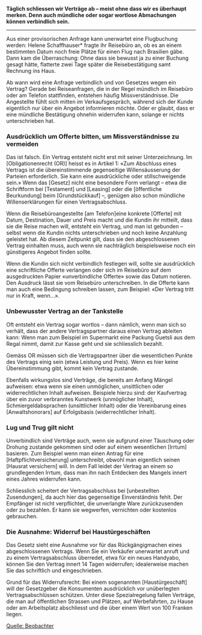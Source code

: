 **Täglich schliessen wir Verträge ab – meist ohne dass wir es überhaupt merken. Denn auch mündliche oder sogar wortlose Abmachungen können verbindlich sein.**

---

Aus einer provisorischen Anfrage kann unerwartet eine Flugbuchung werden: Helene Schaffhauser\* fragte ihr Reisebüro an, ob es an einem bestimmten Datum noch freie Plätze für einen Flug nach Brasilien gäbe. Dann kam die Überraschung: Ohne dass sie bewusst ja zu einer Buchung gesagt hätte, flatterte zwei Tage später die Reisebestätigung samt Rechnung ins Haus.

Ab wann wird eine Anfrage verbindlich und von Gesetzes wegen ein Vertrag? Gerade bei Reiseanfragen, die in der Regel mündlich im Reisebüro oder am Telefon stattfinden, entstehen häufig Missverständnisse. Die Angestellte fühlt sich mitten im Verkaufsgespräch, während sich der Kunde eigentlich nur über ein Angebot informieren möchte. Oder er glaubt, dass er eine mündliche Bestätigung ohnehin widerrufen kann, solange er nichts unterschrieben hat.

### Ausdrücklich um Offerte bitten, um Missverständnisse zu vermeiden

Das ist falsch. Ein Vertrag entsteht nicht erst mit seiner Unterzeichnung. Im [Obligationenrecht (OR)] heisst es in Artikel 1: «Zum Abschluss eines Vertrags ist die übereinstimmende gegenseitige Willensäusserung der Parteien erforderlich. Sie kann eine ausdrückliche oder stillschweigende sein.» Wenn das [Gesetz] nicht eine besondere Form verlangt – etwa die Schriftform bei [Testament] und [Leasing] oder die [öffentliche Beurkundung] beim [Grundstückkauf] –, genügen also schon mündliche Willenserklärungen für einen Vertragsabschluss.

Wenn die Reisebüroangestellte [am Telefon]eine konkrete [Offerte] mit Datum, Destination, Dauer und Preis macht und die Kundin ihr mitteilt, dass sie die Reise machen will, entsteht ein Vertrag, und man ist gebunden – selbst wenn die Kundin nichts unterschrieben und noch keine Anzahlung geleistet hat. Ab diesem Zeitpunkt gilt, dass sie den abgeschlossenen Vertrag einhalten muss, auch wenn sie nachträglich beispielsweise noch ein günstigeres Angebot finden sollte.

Wenn die Kundin sich nicht verbindlich festlegen will, sollte sie ausdrücklich eine schriftliche Offerte verlangen oder sich im Reisebüro auf dem ausgedruckten Papier «unverbindliche Offerte» sowie das Datum notieren. Den Ausdruck lässt sie vom Reisebüro unterschreiben. In die Offerte kann man auch eine Bedingung schreiben lassen, zum Beispiel: «Der Vertrag tritt nur in Kraft, wenn...».

### Unbewusster Vertrag an der Tankstelle

Oft entsteht ein Vertrag sogar wortlos – dann nämlich, wenn man sich so verhält, dass der andere Vertragspartner daraus einen Vertrag ableiten kann: Wenn man zum Beispiel im Supermarkt eine Packung Guetsli aus dem Regal nimmt, damit zur Kasse geht und sie schliesslich bezahlt.

Gemäss OR müssen sich die Vertragspartner über die wesentlichen Punkte des Vertrags einig sein (etwa Leistung und Preis). Wenn es hier keine Übereinstimmung gibt, kommt kein Vertrag zustande.

Ebenfalls wirkungslos sind Verträge, die bereits am Anfang Mängel aufweisen: etwa wenn sie einen unmöglichen, unsittlichen oder widerrechtlichen Inhalt aufweisen. Beispiele hierzu sind: der Kaufvertrag über ein zuvor verbranntes Kunstwerk (unmöglicher Inhalt), Schmiergeldabsprachen (unsittlicher Inhalt) oder die Vereinbarung eines [Anwaltshonorars] auf Erfolgsbasis (widerrechtlicher Inhalt).

### Lug und Trug gilt nicht

Unverbindlich sind Verträge auch, wenn sie aufgrund einer Täuschung oder Drohung zustande gekommen sind oder auf einem wesentlichen [Irrtum] basieren. Zum Beispiel wenn man einen Antrag für eine [Haftpflichtversicherung] unterschreibt, obwohl man eigentlich seinen [Hausrat versichern] will. In dem Fall leidet der Vertrag an einem so grundlegenden Irrtum, dass man ihn nach Entdecken des Mangels innert eines Jahres widerrufen kann.

Schliesslich scheitert der Vertragsabschluss bei [unbestellten Zusendungen], da auch hier das gegenseitige Einverständnis fehlt. Der Empfänger ist nicht verpflichtet, die unverlangte Ware zurückzusenden oder zu bezahlen. Er kann sie wegwerfen, vernichten oder kostenlos gebrauchen.

### Die Ausnahme: Widerruf bei Haustürgeschäften

Das Gesetz sieht eine Ausnahme vor für das Rückgängigmachen eines abgeschlossenen Vertrags. Wenn Sie ein Verkäufer unerwartet anruft und zu einem Vertragsabschluss überredet, etwa für ein neues Handyabo, können Sie den Vertrag innert 14 Tagen widerrufen; idealerweise machen Sie das schriftlich und eingeschrieben.

Grund für das Widerrufsrecht: Bei einem sogenannten [Haustürgeschäft] will der Gesetzgeber die Konsumenten ausdrücklich vor unüberlegten Vertragsabschlüssen schützen. Unter diese Spezialregelung fallen Verträge, die man auf öffentlichen Strassen und Plätzen, auf Werbefahrten, zu Hause oder am Arbeitsplatz abschliesst und die über einem Wert von 100 Franken liegen.

[Quelle: Beobachter](https://www.beobachter.ch/konsum/kauf-leasing/hoppla-ist-das-jetzt-ein-vertrag-15398)